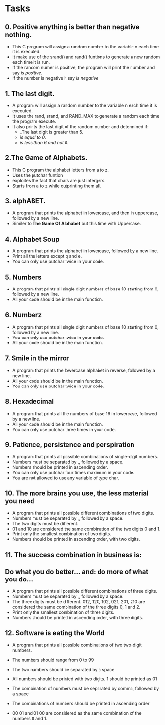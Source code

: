 # Tasks
## 0. Positive anything is better than negative nothing.
* This C program will assign a random number to the variable n
each time it is executed.
* It make use of the srand() and rand() funtions to generate
a new random each time it is run.
* If the random numer is positive, the program will print
the number and say _is positive_.
* If the number is negative it say _is negative_.
## 1. The last digit.
* A program will assign a random number to the variable
n each time it is executed.
* It uses the rand, srand, and RAND_MAX to generate a random each
time the program execute.
* It also prints the last digit of the random number and determined
if:
	* _The last digit is greater than 5.
	* _is equal to 0_.
	* _is less than 6 and not 0_.

## 2.The Game of Alphabets.
* This C program the alphabet letters from a to z.
* Uses the putchar funtion
* exploites the fact that chars are just intergers.
* Starts from a to z while outprinting them all.

## 3. alphABET.
* A program that prints the alphabet in lowercase, and then in
uppercase, followed by a new line.
* Similer to __The Game Of Alphabet__ but this time
with Uppercase.

## 4. Alphabet Soup
* A program that prints the alphabet in lowercase, followed by a new line.
* Print all the letters except q and e.
* You can only use putchar twice in your code.

## 5. Numbers
* A program that prints all single digit numbers of base
10 starting from 0, followed by a new line.
* All your code should be in the main function.

## 6. Numberz
* A  program that prints all single digit numbers of base
10 starting from 0, followed by a new line.
* You can only use putchar twice in your code.
* All your code should be in the main function.

## 7. Smile in the mirror
* A program that prints the lowercase alphabet in reverse, followed by a new line.
* All your code should be in the main function.
* You can only use putchar twice in your code.

## 8. Hexadecimal
* A program that prints all the numbers of base 16
in lowercase, followed by a new line.
* All your code should be in the main function.
* You can only use putchar three times in your code.

## 9. Patience, persistence and perspiration
* A program that prints all possible combinations of single-digit numbers.
* Numbers must be separated by ,, followed by a space.
* Numbers should be printed in ascending order.
* You can only use putchar four times maximum in your code.
* You are not allowed to use any variable of type char.

## 10. The more brains you use, the less material you need
* A program that prints all possible different combinations of two digits.
* Numbers must be separated by ,, followed by a space.
* The two digits must be different.
* 01 and 10 are considered the same combination of the two digits 0 and 1.
* Print only the smallest combination of two digits.
* Numbers should be printed in ascending order, with two digits.

## 11. The success combination in business is:
## Do what you do better... and: do more of what you do...
* A program that prints all possible different combinations of three digits.
* Numbers must be separated by ,, followed by a space.
* The three digits must be different.
012, 120, 102, 021, 201, 210 are considered the
same combination of the three digits 0, 1 and 2.
* Print only the smallest combination of three digits.
* Numbers should be printed in ascending order, with three digits.

## 12. Software is eating the World
* A program that prints all possible combinations of two two-digit numbers.

* The numbers should range from 0 to 99
* The two numbers should be separated by a space
* All numbers should be printed with two digits. 1 should be printed as 01
* The combination of numbers must be separated by comma, followed by a space
* The combinations of numbers should be printed in ascending order
* 00 01 and 01 00 are considered as the same combination of the numbers 0 and 1.
